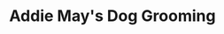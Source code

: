 ---
title: "Addie May's Dog Grooming"
url: /boothbay/addie-mays-dog-grooming/
shop: pet grooming
---